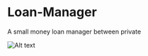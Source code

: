 # Loan-Manager
A small money loan manager between private

![Alt text](http://hpics.li/9d13879 "Live demo")
